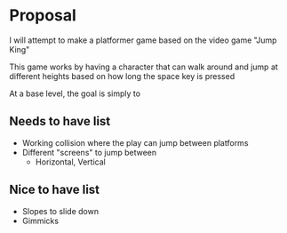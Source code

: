 # Proposal

I will attempt to make a platformer game based on the video game "Jump King"

This game works by having a character that can walk around and jump at different heights based on how long the space key is pressed

At a base level, the goal is simply to   

## Needs to have list

- Working collision where the play can jump between platforms
- Different "screens" to jump between
    - Horizontal, Vertical

## Nice to have list

- Slopes to slide down
- Gimmicks
